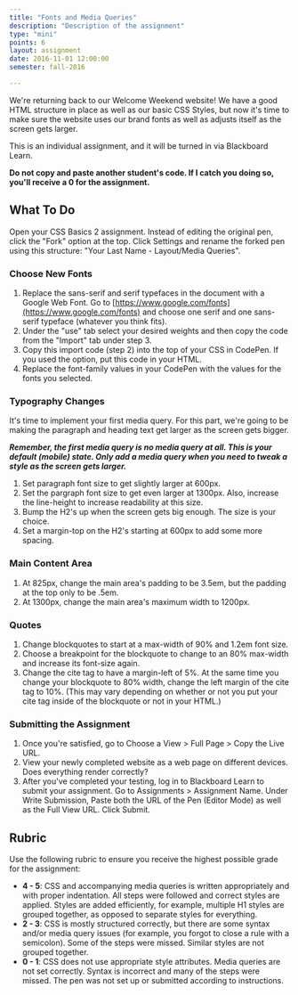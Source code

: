 ```yaml
---
title: "Fonts and Media Queries"
description: "Description of the assignment"
type: "mini"
points: 6
layout: assignment
date: 2016-11-01 12:00:00
semester: fall-2016

---
```


We're returning back to our Welcome Weekend website!  We have a good HTML structure in place as well as our basic CSS Styles, but now it's time to make sure the website uses our brand fonts as well as adjusts itself as the screen gets larger.

This is an individual assignment, and it will be turned in via Blackboard Learn.  

**Do not copy and paste another student's code.  If I catch you doing so, you'll receive a 0 for the assignment.**

## What To Do

Open your CSS Basics 2 assignment.  Instead of editing the original pen, click the "Fork" option at the top.  Click Settings and rename the forked pen using this structure: "Your Last Name - Layout/Media Queries".

### Choose New Fonts

1. Replace the sans-serif and serif typefaces in the document with a Google Web Font.  Go to [https://www.google.com/fonts](https://www.google.com/fonts) and choose one serif and one sans-serif typeface (whatever you think fits).
2. Under the "use" tab select your desired weights and then copy the code from the "Import" tab under step 3.
3. Copy this import code (step 2) into the top of your CSS in CodePen.  If you used the <link> option, put this code in your HTML.
4. Replace the font-family values in your CodePen with the values for the fonts you selected.

### Typography Changes

It's time to implement your first media query.  For this part, we're going to be making the paragraph and heading text get larger as the screen gets bigger.  

***Remember, the first media query is no media query at all.  This is your default (mobile) state.  Only add a media query when you need to tweak a style as the screen gets larger.***

1.  Set paragraph font size to get slightly larger at 600px.
2.  Set the pargraph font size to get even larger at 1300px.  Also, increase the line-height to increase readability at this size.
3. Bump the H2's up when the screen gets big enough.  The size is your choice.
4. Set a margin-top on the H2's starting at 600px to add some more spacing.

### Main Content Area

1.  At 825px, change the main area's padding to be 3.5em, but the padding at the top only to be .5em.
2. At 1300px, change the main area's maximum width to 1200px.


### Quotes

1. Change blockquotes to start at a max-width of 90% and 1.2em font size.
2. Choose a breakpoint for the blockquote to change to an 80% max-width and increase its font-size again.
3. Change the cite tag to have a margin-left of 5%.  At the same time you change your blockquote to 80% width, change the left margin of the cite tag to 10%.  (This may vary depending on whether or not you put your cite tag inside of the blockquote or not in your HTML.)


### Submitting the Assignment

1. Once you're satisfied, go to Choose a View > Full Page > Copy the Live URL.
2. View your newly completed website as a web page on different devices.  Does everything render correctly?
3. After you've completed your testing, log in to Blackboard Learn to submit your assignment.  Go to Assignments > Assignment Name.  Under Write Submission, Paste both the URL of the Pen (Editor Mode) as well as the Full View  URL.  Click Submit.

## Rubric

Use the following rubric to ensure you receive the highest possible grade for the assignment:

* **4 - 5**: CSS and accompanying media queries is written appropriately and with proper indentation.  All steps were followed and correct styles are applied.  Styles are added efficiently, for example, multiple H1 styles are grouped together, as opposed to separate styles for everything.  
* **2 - 3**: CSS is mostly structured correctly, but there are some syntax and/or media query issues (for example, you forgot to close a rule with a semicolon).  Some of the steps were missed.  Similar styles are not grouped together.
* **0 - 1**: CSS does not use appropriate style attributes.  Media queries are not set correctly.  Syntax is incorrect and many of the steps were missed. The pen was not set up or submitted according to instructions.
